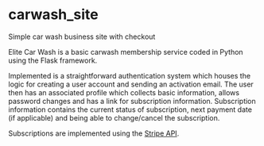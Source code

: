 # carwash_site
Simple car wash business site with checkout

Elite Car Wash is a basic carwash membership service coded in Python using the Flask framework.

Implemented is a straightforward authentication system which houses the logic for creating a user account and sending an activation email.
The user then has an associated profile which collects basic information, allows password changes and has a link for subscription information.
Subscription information contains the current status of subscription, next payment date (if applicable) and being able to change/cancel the subscription.

Subscriptions are implemented using the [Stripe API](https://stripe.com/docs/api).
